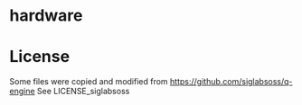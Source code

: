 # hardware




# License
Some files were copied and modified from https://github.com/siglabsoss/q-engine  See LICENSE_siglabsoss

